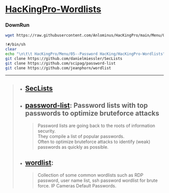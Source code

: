 # [HacKingPro-Wordlists]()
### DownRun
```bash
wget https://raw.githubusercontent.com/Anlominus/HacKingPro/main/Menu/05--Password%20HacKing/Wordlists/HacKingPro-Wordlists; sh HacKingPro-Wordlists
```

```bash
!#/bin/sh
clear
echo "\n\t\t HacKingPro/Menu/05--Password HacKing/HacKingPro-Wordlists"
git clone https://github.com/danielmiessler/SecLists
git clone https://github.com/scipag/password-list
git clone https://github.com/jeanphorn/wordlist
```

---

> - ## [SecLists](https://github.com/danielmiessler/SecLists) 
> - ## [password-list](https://github.com/scipag/password-list): Password lists with top passwords to optimize bruteforce attacks
>   > Password lists are going back to the roots of information security. <br> They compile a list of popular passwords. <br> Often to optimize bruteforce attacks to identify (weak) passwords as quickly as possible.
> - ## [wordlist](https://github.com/jeanphorn/wordlist): 
>   > Collection of some common wordlists such as RDP password, user name list, ssh password wordlist for brute force. IP Cameras Default Passwords.
